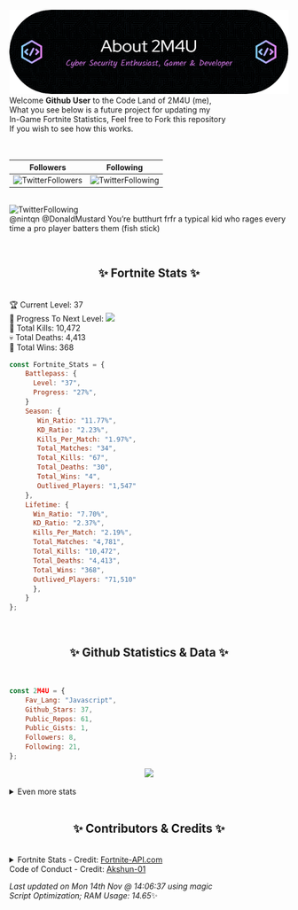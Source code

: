 
  ![Header](./src/github-banner.png)
  <br>
  Welcome **Github User** to the Code Land of 2M4U (me),<br>
  What you see below is a future project for updating my<br>
  In-Game Fortnite Statistics, Feel free to Fork this repository<br>
  If you wish to see how this works.
  <br><br>
  <br>
  
  | Followers  | Following |
  | ---------- |:---------:|
  | ![TwitterFollowers](https://img.shields.io/badge/Twitter%20Followers-80-blue)  | ![TwitterFollowing](https://img.shields.io/badge/Twitter%20Following-232-blue)  |


  <br>![TwitterFollowing](https://img.shields.io/badge/Latest%20Tweet--blue)<br>
  @nintqn @DonaldMustard You’re butthurt frfr a typical kid who rages every time a pro player batters them (fish stick)
   
  <br><h2 align="center"> ✨ Fortnite Stats ✨</h2><br>
  🏆 Current Level: 37<br>
  🎉 Progress To Next Level: ![](https://geps.dev/progress/27)<br>
  🎯 Total Kills: 10,472<br>
  💀 Total Deaths: 4,413<br>
  👑 Total Wins: 368<br>

```js
const Fortnite_Stats = {
    Battlepass: {
      Level: "37",
      Progress: "27%",    
    }
    Season: { 
       Win_Ratio: "11.77%",
       KD_Ratio: "2.23%",
       Kills_Per_Match: "1.97%",
       Total_Matches: "34",
       Total_Kills: "67",
       Total_Deaths: "30",
       Total_Wins: "4",
       Outlived_Players: "1,547"
    },
    Lifetime: {
      Win_Ratio: "7.70%",
      KD_Ratio: "2.37%",
      Kills_Per_Match: "2.19%",
      Total_Matches: "4,781",
      Total_Kills: "10,472",
      Total_Deaths: "4,413",
      Total_Wins: "368",
      Outlived_Players: "71,510"
      },
    }
}; 
```


<br><h2 align="center"> ✨ Github Statistics & Data ✨</h2><br>

```js
const 2M4U = {
    Fav_Lang: "Javascript",
    Github_Stars: 37,
    Public_Repos: 61,
    Public_Gists: 1,
    Followers: 8,
    Following: 21,
}; 
```

<p align="center">
<img src="https://github-readme-streak-stats.herokuapp.com/?user=2M4U&theme=tokyonight">
</p>
<details>
  <summary>
      Even more stats
  </summary>
  <p align="center">
    <img src="https://github-profile-trophy.vercel.app/?username=2M4U&theme=dracula">
    <img src="https://github-readme-stats.vercel.app/api?username=2M4U&theme=tokyonight&count_private=true&show_icons=true&include_all_commits=true">
  </p>
</details>
<br><h2 align="center"> ✨ Contributors & Credits ✨</h2><br>
<details>
  <summary>
      Fortnite Stats - Credit: <a href="https://fortnite-api.com/?utm_source=github.com/2M4U/2M4U">Fortnite-API.com</a><br>
      Code of Conduct - Credit: <a href="https://github.com/Akshun-01">Akshun-01</a>
  </summary>
</details>

<!-- Last updated on Mon Nov 14 2022 14:06:37 GMT+0000 (Coordinated Universal Time) ;-;-->
<i>Last updated on  Mon 14th Nov @ 14:06:37 using magic<br>
Script Optimization; RAM Usage: 14.65</i>✨